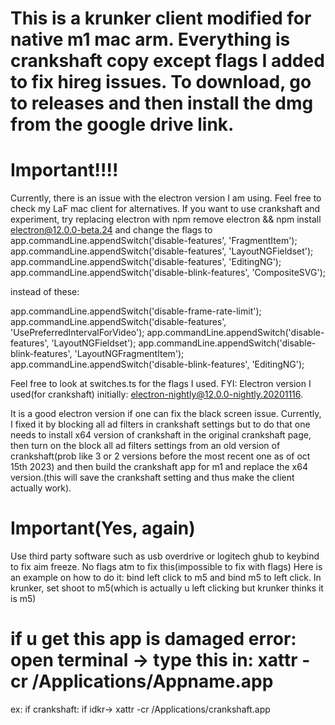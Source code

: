 # This is a krunker client modified for native m1 mac arm. Everything is crankshaft copy except flags I added to fix hireg issues. To download, go to releases and then install the dmg from the google drive link. 
# Important!!!!
Currently, there is an issue with the electron version I am using. Feel free to check my LaF mac client for alternatives. If you want to use crankshaft and experiment, try replacing electron with npm remove electron && npm install electron@12.0.0-beta.24 and change the flags to app.commandLine.appendSwitch('disable-features', 'FragmentItem'); 
app.commandLine.appendSwitch('disable-features', 'LayoutNGFieldset'); 
app.commandLine.appendSwitch('disable-features', 'EditingNG'); 
app.commandLine.appendSwitch('disable-blink-features', 'CompositeSVG'); 

instead of these: 

app.commandLine.appendSwitch('disable-frame-rate-limit');
app.commandLine.appendSwitch('disable-features', 'UsePreferredIntervalForVideo');
app.commandLine.appendSwitch('disable-features', 'LayoutNGFieldset');
app.commandLine.appendSwitch('disable-blink-features', 'LayoutNGFragmentItem');
app.commandLine.appendSwitch('disable-blink-features', 'EditingNG');

 Feel free to look at switches.ts for the flags I used. 
 FYI: Electron version I used(for crankshaft) initially: electron-nightly@12.0.0-nightly.20201116. 

It is a good electron version if one can fix the black screen issue. Currently, I fixed it by blocking all ad filters in crankshaft settings but to do that one needs to install x64 version of crankshaft in the original crankshaft page, then turn on the block all ad filters settings from an old version of crankshaft(prob like 3 or 2 versions before the most recent one as of oct 15th 2023) and then build the crankshaft app for m1 and replace the x64 version.(this will save the crankshaft setting and thus make the client actually work).

# Important(Yes, again)
Use third party software such as usb overdrive or logitech ghub to keybind to fix aim freeze. No flags atm to fix this(impossible to fix with flags)
Here is an example on how to do it: bind left click to m5 and bind m5 to left click. In krunker, set shoot to m5(which is actually u left clicking but krunker thinks it is m5)

# if u get this app is damaged error: open terminal -> type this in: xattr -cr /Applications/Appname.app
ex:
if crankshaft: if idkr-> xattr -cr /Applications/crankshaft.app


